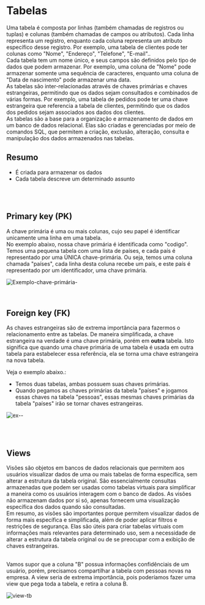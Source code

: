 # Tabelas
Uma tabela é composta por linhas (também chamadas de registros ou tuplas) e colunas (também chamadas de campos ou atributos). Cada linha representa um registro, enquanto cada coluna representa um atributo específico desse registro. Por exemplo, uma tabela de clientes pode ter colunas como "Nome", "Endereço", "Telefone", "E-mail".. 
</br>
Cada tabela tem um nome único, e seus campos são definidos pelo tipo de dados que podem armazenar. Por exemplo, uma coluna de "Nome" pode armazenar somente uma sequência de caracteres, enquanto uma coluna de "Data de nascimento" pode armazenar uma data.
</br>
As tabelas são inter-relacionadas através de chaves primárias e chaves estrangeiras, permitindo que os dados sejam consultados e combinados de várias formas. Por exemplo, uma tabela de pedidos pode ter uma chave estrangeira que referencia a tabela de clientes, permitindo que os dados dos pedidos sejam associados aos dados dos clientes.
</br>
As tabelas são a base para a organização e armazenamento de dados em um banco de dados relacional. Elas são criadas e gerenciadas por meio de comandos SQL, que permitem a criação, exclusão, alteração, consulta e manipulação dos dados armazenados nas tabelas.

## Resumo
* É criada para armazenar os dados
* Cada tabela descreve um determinado assunto 


</br>
</br>


## Primary key (PK)
A chave primária é uma ou mais colunas, cujo seu papel é identificar unicamente uma linha em uma tabela.</br>
No exemplo abaixo, nossa chave primária é identificada como "codigo". 
Temos uma pequena tabela com uma lista de países, e cada país é representado por uma ÚNICA chave-primária. Ou seja, temos uma coluna chamada "países", cada linha desta coluna recebe um país, e este país é representado por um identificador, uma chave primária.  

![Exemplo-chave-primária-](https://user-images.githubusercontent.com/98475125/229939050-740b8baa-deb8-4347-b411-2a2a4c80fc50.png)


</br>

## Foreign key (FK)
As chaves estrangeiras são de extrema importância para fazermos o relacionamento entre as tabelas.
De maneira simplificada, a chave estrangeira na verdade é uma chave primária, porém em __outra__ tabela. Isto significa que quando uma chave primária de uma tabela é usada em outra tabela para estabelecer essa referência, ela se torna uma chave estrangeira na nova tabela. 

Veja o exemplo abaixo.: </br>
- Temos duas tabelas, ambas possuem suas chaves primárias. 
- Quando pegamos as chaves primárias da tabela "países" e jogamos essas chaves na tabela "pessoas", essas mesmas chaves primárias da tabela "países" irão se tornar chaves estrangeiras.

![ex--](https://user-images.githubusercontent.com/98475125/230240764-a7e18056-f941-45d8-a669-fb78415573dd.png)


</br>
</br>

## Views 
Visões são objetos em bancos de dados relacionais que permitem aos usuários visualizar dados de uma ou mais tabelas de forma específica, sem alterar a estrutura da tabela original. São essencialmente consultas armazenadas que podem ser usadas como tabelas virtuais para simplificar a maneira como os usuários interagem com o banco de dados. As visões não armazenam dados por si só, apenas fornecem uma visualização específica dos dados quando são consultadas.
</br>
Em resumo, as visões são importantes porque permitem visualizar dados de forma mais específica e simplificada, além de poder aplicar filtros e restrições de segurança. Elas são úteis para criar tabelas virtuais com informações mais relevantes para determinado uso, sem a necessidade de alterar a estrutura da tabela original ou de se preocupar com a exibição de chaves estrangeiras. 

</br> Vamos supor que a coluna "B" possua informações confidênciais de um usuário, porém, precisamos compartilhar a tabela com pessoas novas na empresa. A view seria de extrema importância, pois poderíamos fazer uma view que pega toda a tabela, e retira a coluna B.

![view-tb](https://user-images.githubusercontent.com/98475125/230243302-25cfa8e1-fe36-42e9-96bf-524722a2e67b.png)


